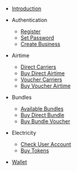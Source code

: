 <!-- docs/_sidebar.md -->

* [Introduction](/)

* Authentication
  - [Register](auth/registration.md)
  - [Set Password](auth/set-password.md)
  - [Create Business](auth/create-business.md)

* Airtime
  - [Direct Carriers](airtime/direct-carriers.md)
  - [Buy Direct Airtime](airtime/direct-airtime.md)
  - [Voucher Carriers](airtime/voucher-carriers.md)
  - [Buy Voucher Airtime](airtime/buy-voucher.md)

* Bundles
  - [Available Bundles](bundle/available-bundles.md)
  - [Buy Direct Bundle](bundle/buy-direct.md)
  - [Buy Bundle Voucher](bundle/buy-voucher.md)

* Electricity
  - [Check User Account](electricity/verify-account.md)
  - [Buy Tokens](electricity/buy-electricity.md)

- [Wallet](wallet/index.md)